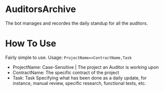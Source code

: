 # AuditorsArchive  
The bot manages and recordes the daily standup for all the auditors.

# How To Use  
Fairly simple to use. 
Usage: `ProjectName=>ContractName,Task`
+ ProjectName: Case-Sensitive | The project an Auditor is working upon
+ ContractName: The specific contract of the project
+ Task: Task Specifying what has been done as a daily update, for instance, manual review, specific research, functional tests, etc.
